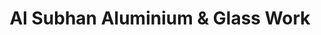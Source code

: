 ---
title: "Al Subhan Aluminium & Glass Work"
url: /karachi/al-subhan-aluminium-und-glass-work/
shop: Allgemein
---